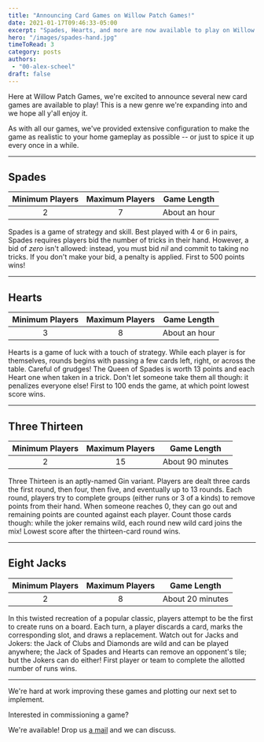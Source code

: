 ```yaml
---
title: "Announcing Card Games on Willow Patch Games!"
date: 2021-01-17T09:46:33-05:00
excerpt: "Spades, Hearts, and more are now available to play on Willow Patch Games!"
hero: "/images/spades-hand.jpg"
timeToRead: 3
category: posts
authors:
 - "00-alex-scheel"
draft: false
---
```


Here at Willow Patch Games, we're excited to announce several new card games
are available to play! This is a new genre we're expanding into and we hope
all y'all enjoy it.

As with all our games, we've provided extensive configuration to make the
game as realistic to your home gameplay as possible -- or just to spice it
up every once in a while.

-----

## Spades

 | Minimum Players | Maximum Players | Game Length   |
 | :-------------: | :-------------: | :-----------: |
 | 2               | 7               | About an hour |

Spades is a game of strategy and skill. Best played with 4 or 6 in pairs,
Spades requires players bid the number of tricks in their hand. However, a
bid of _zero_ isn't allowed: instead, you must bid _nil_ and commit to taking
no tricks. If you don't make your bid, a penalty is applied. First to 500
points wins!

-----

## Hearts

 | Minimum Players | Maximum Players | Game Length   |
 | :-------------: | :-------------: | :-----------: |
 | 3               | 8               | About an hour |

Hearts is a game of luck with a touch of strategy. While each player is for
themselves, rounds begins with passing a few cards left, right, or across
the table. Careful of grudges! The Queen of Spades is worth 13 points and
each Heart one when taken in a trick. Don't let someone take them all though:
it penalizes everyone else! First to 100 ends the game, at which point lowest
score wins.

-----

## Three Thirteen

 | Minimum Players | Maximum Players | Game Length      |
 | :-------------: | :-------------: | :--------------: |
 | 2               | 15              | About 90 minutes |

Three Thirteen is an aptly-named Gin variant. Players are dealt three cards
the first round, then four, then five, and eventually up to 13 rounds. Each
round, players try to complete groups (either runs or 3 of a kinds) to remove
points from their hand. When someone reaches 0, they can go out and remaining
points are counted against each player. Count those cards though: while the
joker remains wild, each round new wild card joins the mix! Lowest score
after the thirteen-card round wins.

-----

## Eight Jacks

 | Minimum Players | Maximum Players | Game Length      |
 | :-------------: | :-------------: | :--------------: |
 | 2               | 8               | About 20 minutes |

In this twisted recreation of a popular classic, players attempt to be the
first to create runs on a board. Each turn, a player discards a card, marks
the corresponding slot, and draws a replacement. Watch out for Jacks and
Jokers: the Jack of Clubs and Diamonds are wild and can be played anywhere;
the Jack of Spades and Hearts can remove an opponent's tile; but the Jokers
can do either! First player or team to complete the allotted number of runs
wins.

-----

We're hard at work improving these games and plotting our next set to
implement.


Interested in commissioning a game?

We're available! Drop us [a mail](mailto:willowpatchgames@gmail.com) and we can discuss.
